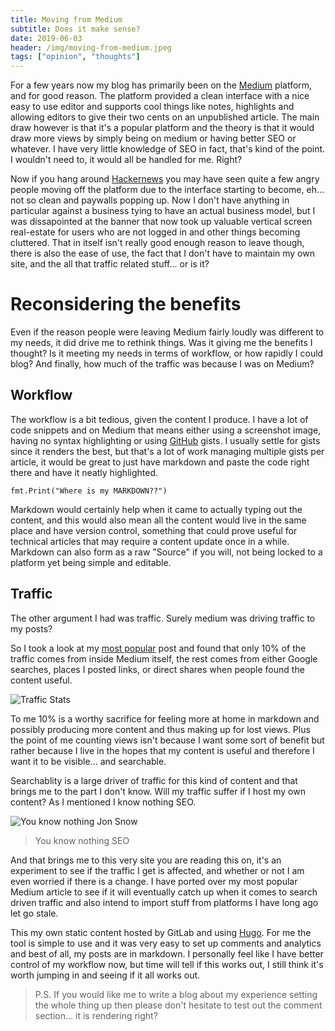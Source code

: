 ```yaml
---
title: Moving from Medium
subtitle: Does it make sense?
date: 2019-06-03
header: /img/moving-from-medium.jpeg
tags: ["opinion", "thoughts"]
---
```


For a few years now my blog has primarily been on the [Medium](medium.com) platform, and for good reason. The platform provided a clean interface with a nice easy to use editor and supports cool things like notes, highlights and allowing editors to give their two cents on an unpublished article. The main draw however is that it's a popular platform and the theory is that it would draw more views by simply being on medium or having better SEO or whatever. I have very little knowledge of SEO in fact, that's kind of the point. I wouldn't need to, it would all be handled for me. Right?

Now if you hang around [Hackernews](news.ycombinator.com) you may have seen quite a few angry people moving off the platform due to the interface starting to become, eh... not so clean and paywalls popping up. Now I don't have anything in particular against a business tying to have an actual business model, but I was dissapointed at the banner that now took up valuable vertical screen real-estate for users who are not logged in and other things becoming cluttered. That in itself isn't really good enough reason to leave though, there is also the ease of use, the fact that I don't have to maintain my own site, and the all that traffic related stuff... or is it?

# Reconsidering the benefits
Even if the reason people were leaving Medium fairly loudly was different to my needs, it did drive me to rethink things. Was it giving me the benefits I thought? Is it meeting my needs in terms of workflow, or how rapidly I could blog? And finally, how much of the traffic was because I was on Medium? 

## Workflow
The workflow is a bit tedious, given the content I produce. I have a lot of code snippets and on Medium that means either using a screenshot image, having no syntax highlighting or using [GitHub](https://github.com) gists. I usually settle for gists since it renders the best, but that's a lot of work managing multiple gists per article, it would be great to just have markdown and paste the code right there and have it neatly highlighted.

```golang
fmt.Print("Where is my MARKDOWN??")
```
Markdown would certainly help when it came to actually typing out the content, and this would also mean all the content would live in the same place and have version control, something that could prove useful for technical articles that may require a content update once in a while. Markdown can also form as a raw "Source" if you will, not being locked to a platform yet being simple and editable.

## Traffic
The other argument I had was traffic. Surely medium was driving traffic to my posts?

So I took a look at my [most popular](https://dvisagie.com/post/building-a-desktop-ui-in-go/) post and found that only 10% of the traffic comes from inside Medium itself, the rest comes from either Google searches, places I posted links, or direct shares when people found the content useful.

![Traffic Stats](/img/moving-to-medium-1.png)

To me 10% is a worthy sacrifice for feeling more at home in markdown and possibly producing more content and thus making up for lost views. Plus the point of me counting views isn't because I want some sort of benefit but rather because I live in the hopes that my content is useful and therefore I want it to be visible... and searchable.

Searchablity is a large driver of traffic for this kind of content and that brings me to the part I don't know. Will my traffic suffer if I host my own content? As I mentioned I know nothing SEO.

>
![You know nothing Jon Snow](/img/jon-knows-nothing.gif)
> You know nothing SEO

And that brings me to this very site you are reading this on, it's an experiment to see if the traffic I get is affected, and whether or not I am even worried if there is a change. I have ported over my most popular Medium article to see if it will eventually catch up when it comes to search driven traffic and also intend to import stuff from platforms I have long ago let go stale.

This my own static content hosted by GitLab and using [Hugo](https://gohugo.io/). For me the tool is simple to use and it was very easy to set up comments and analytics and best of all, my posts are in markdown. I personally feel like I have better control of my workflow now, but time will tell if this works out, I still think it's worth jumping in and seeing if it all works out.

> P.S.
> If you would like me to write a blog about my experience setting the whole thing up then please don't hesitate to test out the comment section... it is rendering right?










